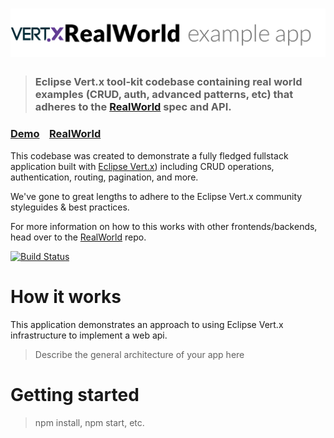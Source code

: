 # ![RealWorld Example App](vertx-logo.png)

> ### Eclipse Vert.x tool-kit codebase containing real world examples (CRUD, auth, advanced patterns, etc) that adheres to the [RealWorld](https://github.com/gothinkster/realworld) spec and API.


### [Demo](https://github.com/gothinkster/realworld)&nbsp;&nbsp;&nbsp;&nbsp;[RealWorld](https://github.com/gothinkster/realworld)


This codebase was created to demonstrate a fully fledged fullstack application built with [Eclipse Vert.x](https://vertx.io/)) including CRUD operations, authentication, routing, pagination, and more.

We've gone to great lengths to adhere to the Eclipse Vert.x community styleguides & best practices.

For more information on how to this works with other frontends/backends, head over to the [RealWorld](https://github.com/gothinkster/realworld) repo.

[![Build Status](https://travis-ci.org/diegocamara/vertx-springboot-realworld-example-app.svg?branch=master)](https://travis-ci.org/diegocamara/vertx-springboot-realworld-example-app)

# How it works

This application demonstrates an approach to using Eclipse Vert.x infrastructure to implement a web api. 

> Describe the general architecture of your app here

# Getting started

> npm install, npm start, etc.

